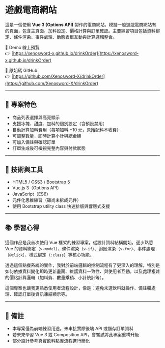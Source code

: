 # 遊戲電商網站

這是一個使用 **Vue 3 (Options API)** 製作的電商網站，模擬一般遊戲電商網站有的頁面，包含主頁面、加料設定、價格計算與訂單確認。主要練習項目包括資料綁定、條件渲染、事件處理、動態表單互動與計算邏輯整合。

🔗 Demo 線上預覽  
👉 [https://xenosword-x.github.io/drinkOrder](https://xenosword-x.github.io/drinkOrder)

📂 原始碼 GitHub  
👉 [https://github.com/Xenosword-X/drinkOrder](https://github.com/Xenosword-X/drinkOrder)

---

## 📌 專案特色

- 商品列表選擇與高亮顯示  
- 支援冰塊、甜度、加料的個別設定（含預設禁用）  
- 自動計算加料費用（每項加料 +10 元，原始配料不收費）  
- 可調整數量，即時計算小計與總金額  
- 可加入備註與確認訂單  
- 訂單生成後可檢視完整內容與付款狀態  

---

## 📁 技術與工具

- HTML5 / CSS3 / Bootstrap 5  
- Vue.js 3（Options API）  
- JavaScript（ES6）  
- 元件化思維練習（雖尚未拆成元件）  
- 使用 Bootstrap utility class 快速排版與響應式支援  

---

## 📚 學習心得

這個作品是我首次使用 Vue 框架的練習專案，從設計資料結構開始，逐步熟悉 Vue 的資料綁定（`v-model`）、條件渲染（`v-if`）、迴圈渲染（`v-for`）、事件處理（`@click`）、樣式綁定（`:class`）等核心功能。

透過這個點餐系統的實作，我對於前端邏輯的控制流程有了更深入的理解，特別是如何依據資料變化即時更新畫面、維護資料一致性、與使用者互動，以及處理複雜的價格計算邏輯（加料費、數量乘積、小計統計等）。

這個專案也讓我更熟悉使用者流程設計，像是：避免未選飲料就操作、備註欄處理、確認訂單後資訊凍結顯示等。

---

## 📝 備註

- 本專案僅為前端練習用途，未串接實際後端 API 或儲存訂單資料  
- 若未來學習 Vue 3 或 Composition API，會嘗試將此專案重構升級  
- 部分設計參考真實飲料點餐流程進行簡化
